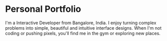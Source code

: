 # Personal Portfolio
I'm a Interactive Developer from Bangalore, India.
I enjoy turning complex problems into simple, beautiful and intuitive interface designs. When I'm not coding or pushing pixels, you'll find me in the gym or exploring new places.
